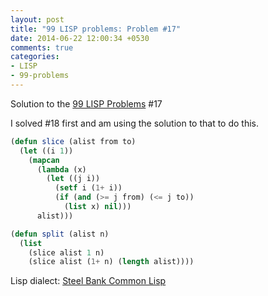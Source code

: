 ```yaml
---
layout: post
title: "99 LISP problems: Problem #17"
date: 2014-06-22 12:00:34 +0530
comments: true
categories: 
- LISP
- 99-problems
---
```


Solution to the [99 LISP Problems][99prob] #17

I solved #18 first and am using the solution to that to do this.
```cl
(defun slice (alist from to)
  (let ((i 1))
    (mapcan
      (lambda (x)
        (let ((j i))
          (setf i (1+ i))
          (if (and (>= j from) (<= j to))
            (list x) nil)))
      alist)))

(defun split (alist n)
  (list
    (slice alist 1 n)
    (slice alist (1+ n) (length alist))))
```

Lisp dialect: [Steel Bank Common Lisp][sbcl]

<!--links-->
[99prob]: http://www.ic.unicamp.br/~meidanis/courses/mc336/2006s2/funcional/L-99_Ninety-Nine_Lisp_Problems.html
[sbcl]: http://www.sbcl.org/
